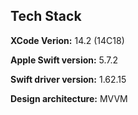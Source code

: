 ## Tech Stack

**XCode Verion:** 14.2 (14C18)

**Apple Swift version:** 5.7.2

**Swift driver version:** 1.62.15 

**Design architecture:** MVVM


